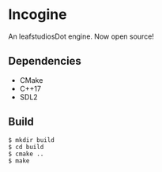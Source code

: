 # Incogine
An leafstudiosDot engine. Now open source!

## Dependencies
- CMake
- C++17
- SDL2

## Build
```
$ mkdir build
$ cd build
$ cmake ..
$ make
```